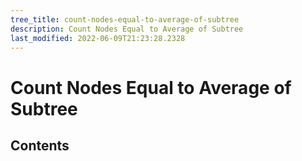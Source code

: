 ```yaml
---
tree_title: count-nodes-equal-to-average-of-subtree
description: Count Nodes Equal to Average of Subtree
last_modified: 2022-06-09T21:23:28.2328
---
```


# Count Nodes Equal to Average of Subtree

## Contents
